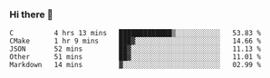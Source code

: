 ### Hi there 👋

<!--
**WShiBin/WShiBin** is a ✨ _special_ ✨ repository because its `README.md` (this file) appears on your GitHub profile.

Here are some ideas to get you started:

- 🔭 I’m currently working on ...
- 🌱 I’m currently learning ...
- 👯 I’m looking to collaborate on ...
- 🤔 I’m looking for help with ...
- 💬 Ask me about ...
- 📫 How to reach me: ...
- 😄 Pronouns: ...
- ⚡ Fun fact: ...
-->

<!--START_SECTION:waka-->
```text
C          4 hrs 13 mins   █████████████▒░░░░░░░░░░░   53.83 % 
CMake      1 hr 9 mins     ███▓░░░░░░░░░░░░░░░░░░░░░   14.66 % 
JSON       52 mins         ██▓░░░░░░░░░░░░░░░░░░░░░░   11.13 % 
Other      51 mins         ██▓░░░░░░░░░░░░░░░░░░░░░░   11.01 % 
Markdown   14 mins         ▓░░░░░░░░░░░░░░░░░░░░░░░░   02.99 % 
```
<!--END_SECTION:waka-->
